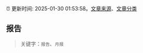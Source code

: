 :alarm_clock: 更新时间: 2025-01-30 01:53:58。[文章来源](/README.md)、[文章分类](/TAGS.md)

## 报告


> 关键字：`报告`、`月报`



